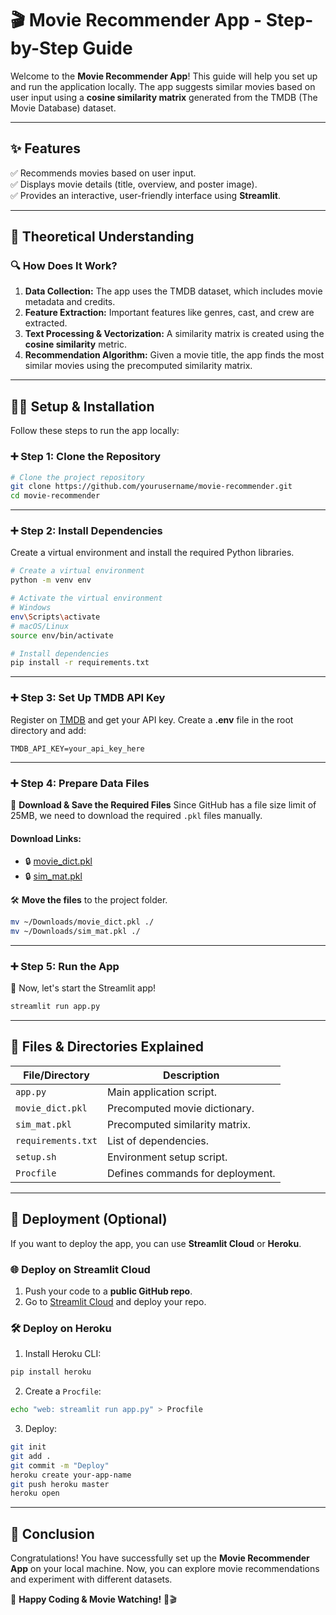 # 🎬 Movie Recommender App - Step-by-Step Guide

Welcome to the **Movie Recommender App**! This guide will help you set up and run the application locally. The app suggests similar movies based on user input using a **cosine similarity matrix** generated from the TMDB (The Movie Database) dataset.

---

## ✨ Features

✅ Recommends movies based on user input.  
✅ Displays movie details (title, overview, and poster image).  
✅ Provides an interactive, user-friendly interface using **Streamlit**.  

---

## 📝 Theoretical Understanding

### 🔍 How Does It Work?
1. **Data Collection:** The app uses the TMDB dataset, which includes movie metadata and credits.
2. **Feature Extraction:** Important features like genres, cast, and crew are extracted.
3. **Text Processing & Vectorization:** A similarity matrix is created using the **cosine similarity** metric.
4. **Recommendation Algorithm:** Given a movie title, the app finds the most similar movies using the precomputed similarity matrix.

---

## 👨‍💻 Setup & Installation

Follow these steps to run the app locally:

### ➕ Step 1: Clone the Repository
```bash
# Clone the project repository
git clone https://github.com/yourusername/movie-recommender.git
cd movie-recommender
```

---

### ➕ Step 2: Install Dependencies
Create a virtual environment and install the required Python libraries.
```bash
# Create a virtual environment
python -m venv env

# Activate the virtual environment
# Windows
env\Scripts\activate
# macOS/Linux
source env/bin/activate

# Install dependencies
pip install -r requirements.txt
```

---

### ➕ Step 3: Set Up TMDB API Key
Register on [TMDB](https://www.themoviedb.org/) and get your API key.
Create a **.env** file in the root directory and add:
```env
TMDB_API_KEY=your_api_key_here
```

---

### ➕ Step 4: Prepare Data Files
🔄 **Download & Save the Required Files**
Since GitHub has a file size limit of 25MB, we need to download the required `.pkl` files manually.

#### **Download Links:**
- 🔒 [movie_dict.pkl](https://drive.google.com/uc?export=download&id=1agHhtrmIQ4i4B-dhyuH8ryAWtZAon-SW)
- 🔒 [sim_mat.pkl](https://drive.google.com/uc?export=download&id=1EbEPHAn-2ONVw5_nqEbglQxEYi5GZgs7)

🛠 **Move the files** to the project folder.
```bash
mv ~/Downloads/movie_dict.pkl ./
mv ~/Downloads/sim_mat.pkl ./
```

---

### ➕ Step 5: Run the App
🎉 Now, let's start the Streamlit app!
```bash
streamlit run app.py
```

---

## 🌟 Files & Directories Explained

| File/Directory   | Description |
|-----------------|-------------|
| `app.py`        | Main application script. |
| `movie_dict.pkl`| Precomputed movie dictionary. |
| `sim_mat.pkl`   | Precomputed similarity matrix. |
| `requirements.txt` | List of dependencies. |
| `setup.sh`      | Environment setup script. |
| `Procfile`      | Defines commands for deployment. |

---

## 🚀 Deployment (Optional)
If you want to deploy the app, you can use **Streamlit Cloud** or **Heroku**.

### **🌐 Deploy on Streamlit Cloud**
1. Push your code to a **public GitHub repo**.
2. Go to [Streamlit Cloud](https://share.streamlit.io/) and deploy your repo.

### **🛠 Deploy on Heroku**
1. Install Heroku CLI:
```bash
pip install heroku
```
2. Create a `Procfile`:
```bash
echo "web: streamlit run app.py" > Procfile
```
3. Deploy:
```bash
git init
git add .
git commit -m "Deploy"
heroku create your-app-name
git push heroku master
heroku open
```

---

## 🌟 Conclusion
Congratulations! You have successfully set up the **Movie Recommender App** on your local machine. Now, you can explore movie recommendations and experiment with different datasets.


🚀 **Happy Coding & Movie Watching!** 🍿🎬
